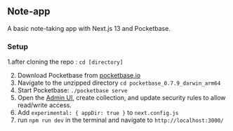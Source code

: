## Note-app

A basic note-taking app with Next.js 13 and Pocketbase. 

### Setup

1.after cloning the repo : 
`cd [directory]`

2. Download Pocketbase from [pocketbase.io](pocketbase.io)
3. Navigate to the unzipped directory
`cd pocketbase_0.7.9_darwin_arm64`
4. Start Pocketbase:
`./pocketbase serve`
5. Open the [Admin UI](http://127.0.0.1:8090/_/), create collection, and update security rules to allow read/write access. 
6. Add `experimental: { appDir: true }` to `next.config.js`
7. run `npm run dev` in the terminal and navigate to `http://localhost:3000/`
